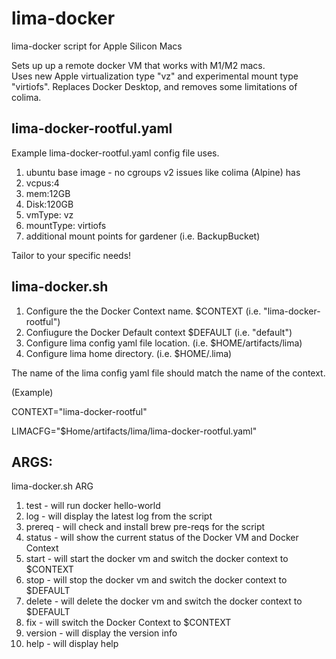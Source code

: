 # lima-docker
lima-docker script for Apple Silicon Macs

Sets up up a remote docker VM that works with M1/M2 macs.  
Uses new Apple virtualization type "vz" and experimental mount type "virtiofs".
Replaces Docker Desktop, and removes some limitations of colima.

## lima-docker-rootful.yaml
Example lima-docker-rootful.yaml config file uses.
1) ubuntu base image - no cgroups v2 issues like colima (Alpine) has
2) vcpus:4
3) mem:12GB
4) Disk:120GB
5) vmType: vz
6) mountType: virtiofs
7) additional mount points for gardener (i.e. BackupBucket)

Tailor to your specific needs!


## lima-docker.sh

1) Configure the the Docker Context name. $CONTEXT (i.e. "lima-docker-rootful")
2) Confiugure the Docker Default context $DEFAULT  (i.e. "default")
3) Configure lima config yaml file location.  (i.e. $HOME/artifacts/lima)
4) Configure lima home directory. (i.e. $HOME/.lima)

The name of the lima config yaml file should match the name of the context.

(Example)

CONTEXT="lima-docker-rootful"

LIMACFG="$Home/artifacts/lima/lima-docker-rootful.yaml"

## ARGS:  

lima-docker.sh ARG

1) test    - will run docker hello-world
2) log     - will display the latest log from the script
3) prereq  - will check and install brew pre-reqs for the script
4) status  - will show the current status of the Docker VM and Docker Context
5) start   - will start the docker vm and switch the docker context to $CONTEXT
6) stop    - will stop the docker vm and switch the docker context to $DEFAULT
7) delete  - will delete the docker vm and switch the docker context to $DEFAULT
8) fix     - will switch the Docker Context to $CONTEXT
9) version - will display the version info
10) help   - will display help

   
